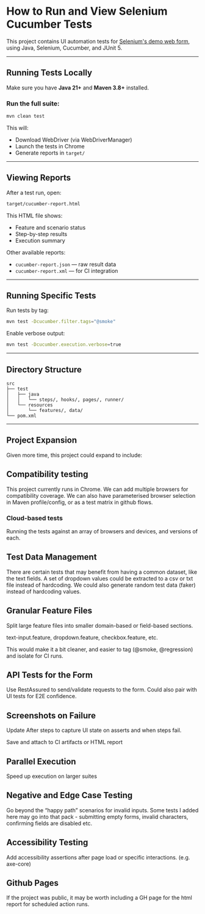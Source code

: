 # How to Run and View Selenium Cucumber Tests

This project contains UI automation tests for [Selenium's demo web form](https://www.selenium.dev/selenium/web/web-form.html), using Java, Selenium, Cucumber, and JUnit 5.

---

## Running Tests Locally

Make sure you have **Java 21+** and **Maven 3.8+** installed.

### Run the full suite:

```bash
mvn clean test
```

This will:
- Download WebDriver (via WebDriverManager)
- Launch the tests in Chrome
- Generate reports in `target/`

---

## Viewing Reports

After a test run, open:

```bash
target/cucumber-report.html
```

This HTML file shows:
- Feature and scenario status
- Step-by-step results
- Execution summary

Other available reports:
- `cucumber-report.json` — raw result data
- `cucumber-report.xml` — for CI integration

---

## Running Specific Tests

Run tests by tag:

```bash
mvn test -Dcucumber.filter.tags="@smoke"
```

Enable verbose output:

```bash
mvn test -Dcucumber.execution.verbose=true
```

---

## Directory Structure

```
src
├── test
│   ├── java
│   │   └── steps/, hooks/, pages/, runner/
│   └── resources
│       └── features/, data/
└── pom.xml
```

---

## Project Expansion

Given more time, this project could expand to include:

## Compatibility testing
This project currently runs in Chrome. We can add multiple browsers for compatibility coverage.
We can also have parameterised browser selection in Maven profile/config, or as a test matrix in github flows.

### Cloud-based tests
Running the tests against an array of browsers and devices, and versions of each.

## Test Data Management
There are certain tests that may benefit from having a common dataset, like the text fields. 
A set of dropdown values could be extracted to a csv or txt file instead of hardcoding.
We could also generate random test data (faker) instead of hardcoding values.

## Granular Feature Files
Split large feature files into smaller domain-based or field-based sections.

text-input.feature, dropdown.feature, checkbox.feature, etc.

This would make it a bit cleaner, and easier to tag (@smoke, @regression) and isolate for CI runs.

## API Tests for the Form
Use RestAssured to send/validate requests to the form.
Could also pair with UI tests for E2E confidence.

## Screenshots on Failure
Update After steps to capture UI state on asserts and when steps fail.

Save and attach to CI artifacts or HTML report

## Parallel Execution
Speed up execution on larger suites

## Negative and Edge Case Testing
Go beyond the “happy path” scenarios for invalid inputs.
Some tests I added here may go into that pack - submitting empty forms, invalid characters, confirming fields are disabled etc.

## Accessibility Testing
Add accessibility assertions after page load or specific interactions. (e.g. axe-core)

## Github Pages
If the project was public, it may be worth including a GH page for the html report for scheduled action runs.

